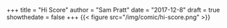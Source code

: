 +++
title = "Hi Score"
author = "Sam Pratt"
date = "2017-12-8"
draft = true
showthedate = false
+++
{{< figure src="/img/comic/hi-score.png" >}}
